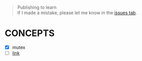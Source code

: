 > Publishing to learn  
If I made a mistake, please let me know in the [issues tab](https://github.com/sambalsam007/ft_philosophers/issues).

# CONCEPTS
- [x] mutex
- [ ] [link](https://google.com/)

